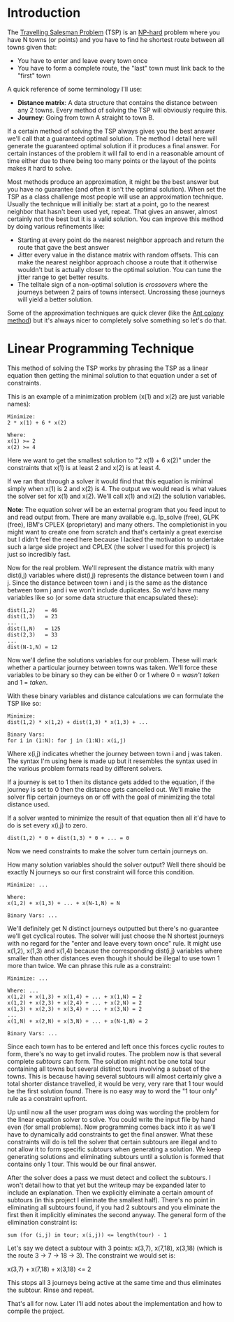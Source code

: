 # Introduction

The [Travelling Salesman Problem](http://en.wikipedia.org/wiki/Travelling_salesman_problem) (TSP) is an [NP-hard](http://www.quora.com/What-are-P-NP-NP-complete-and-NP-hard) problem where you have N towns (or points) and you have to find he shortest route between all towns given that:

*   You have to enter and leave every town once
*   You have to form a complete route, the "last" town must link back to the "first" town

A quick reference of some terminology I'll use:
*   **Distance matrix**: A data structure that contains the distance between any 2 towns. Every method of solving the TSP will obviously require this.
*   **Journey**: Going from town A straight to town B.

If a certain method of solving the TSP always gives you the best answer we'll call that a guaranteed optimal solution. The method I detail here will generate the guaranteed optimal solution if it produces a final answer. For certain instances of the problem it will fail to end in a reasonable amount of time either due to there being too many points or the layout of the points makes it hard to solve.

Most methods produce an approximation, it might be the best answer but you have no guarantee (and often it isn't the optimal solution). When set the TSP as a class challenge most people will use an approximation technique. Usually the technique will initially be: start at a point, go to the nearest neighbor that hasn't been used yet, repeat. That gives an answer, almost certainly not the best but it is a valid solution. You can improve this method by doing various refinements like:

*   Starting at every point do the nearest neighbor approach and return the route that gave the best answer
*   Jitter every value in the distance matrix with random offsets. This can make the nearest neighbor approach choose a route that it otherwise wouldn't but is actually closer to the optimal solution. You can tune the jitter range to get better results.
*   The telltale sign of a non-optimal solution is *crossovers* where the journeys between 2 pairs of towns intersect. Uncrossing these journeys will yield a better solution.

Some of the approximation techniques are quick clever (like the [Ant colony method](http://en.wikipedia.org/wiki/Travelling_salesman_problem#Ant_colony_optimization)) but it's always nicer to completely solve something so let's do that.

# Linear Programming Technique

This method of solving the TSP works by phrasing the TSP as a linear equation then getting the minimal solution to that equation under a set of constraints.

This is an example of a minimization problem (x(1) and x(2) are just variable names):  
    
    Minimize:
    2 * x(1) + 6 * x(2)
    
    Where:
    x(1) >= 2
    x(2) >= 4

Here we want to get the smallest solution to "2 x(1) + 6 x(2)" under the constraints that x(1) is at least 2 and x(2) is at least 4.

If we ran that through a solver it would find that this equation is minimal simply when x(1) is 2 and x(2) is 4. The output we would read is what values the solver set for x(1) and x(2). We'll call x(1) and x(2) the solution variables.

**Note**: The equation solver will be an external program that you feed input to and read output from. There are many available e.g. lp_solve (free), GLPK (free), IBM's CPLEX (proprietary) and many others. The completionist in you might want to create one from scratch and that's certainly a great exercise but I didn't feel the need here because I lacked the motivation to undertake such a large side project and CPLEX (the solver I used for this project) is just so incredibly fast.

Now for the real problem. We'll represent the distance matrix with many dist(i,j) variables where dist(i,j) represents the distance between town i and j. Since the distance between town i and j is the same as the distance between town j and i we won't include duplicates. So we'd have many variables like so (or some data structure that encapsulated these):

    dist(1,2)   = 46
    dist(1,3)   = 23
    ...
    dist(1,N)   = 125
    dist(2,3)   = 33
    ...
    dist(N-1,N) = 12

Now we'll define the solutions variables for our problem. These will mark whether a particular journey between towns was taken. We'll force these variables to be binary so they can be either 0 or 1 where 0 = *wasn't taken* and 1 = *taken*.

With these binary variables and distance calculations we can formulate the TSP like so:

    Minimize:
    dist(1,2) * x(1,2) + dist(1,3) * x(1,3) + ...
    
    Binary Vars:
    for i in (1:N): for j in (1:N): x(i,j)

Where x(i,j) indicates whether the journey between town i and j was taken. The syntax I'm using here is made up but it resembles the syntax used in the various problem formats read by different solvers.

If a journey is set to 1 then its distance gets added to the equation, if the journey is set to 0 then the distance gets cancelled out. We'll make the solver flip certain journeys on or off with the goal of minimizing the total distance used.

If a solver wanted to minimize the result of that equation then all it'd have to do is set every x(i,j) to zero.

    dist(1,2) * 0 + dist(1,3) * 0 + ... = 0

Now we need constraints to make the solver turn certain journeys on.

How many solution variables should the solver output? Well there should be exactly N journeys so our first constraint will force this condition.

    Minimize: ...
    
    Where:
    x(1,2) + x(1,3) + ... + x(N-1,N) = N
    
    Binary Vars: ...

We'll definitely get N distinct journeys outputted but there's no guarantee we'll get cyclical routes. The solver will just choose the N shortest journeys with no regard for the "enter and leave every town once" rule. It might use x(1,2), x(1,3) and x(1,4) because the corresponding dist(i,j) variables where smaller than other distances even though it should be illegal to use town 1 more than twice. We can phrase this rule as a constraint:

    Minimize: ...
    
    Where: ...
    x(1,2) + x(1,3) + x(1,4) + ... + x(1,N) = 2
    x(1,2) + x(2,3) + x(2,4) + ... + x(2,N) = 2
    x(1,3) + x(2,3) + x(3,4) + ... + x(3,N) = 2
    ...
    x(1,N) + x(2,N) + x(3,N) + ... + x(N-1,N) = 2
    
    Binary Vars: ...

Since each town has to be entered and left once this forces cyclic routes to form, there's no way to get invalid routes. The problem now is that several complete *subtours* can form. The solution might not be one total tour containing all towns but several distinct tours involving a subset of the towns. This is because having several subtours will almost certainly give a total shorter distance travelled, it would be very, very rare that 1 tour would be the first solution found. There is no easy way to word the "1 tour only" rule as a constraint upfront.

Up until now all the user program was doing was wording the problem for the linear equation solver to solve. You could write the input file by hand even (for small problems). Now programming comes back into it as we'll have to dynamically add constraints to get the final answer. What these constraints will do is tell the solver that certain subtours are illegal and to not allow it to form specific subtours when generating a solution. We keep generating solutions and eliminating subtours until a solution is formed that contains only 1 tour. This would be our final answer.

After the solver does a pass we must detect and collect the subtours. I won't detail how to that yet but the writeup may be expanded later to include an explanation. Then we explicitly eliminate a certain amount of subtours (in this project I eliminate the smallest half). There's no point in eliminating all subtours found, if you had 2 subtours and you eliminate the first then it implicitly eliminates the second anyway. The general form of the elimination constraint is:

    sum (for (i,j) in tour; x(i,j)) <= length(tour) - 1

Let's say we detect a subtour with 3 points: x(3,7), x(7,18), x(3,18) (which is the route 3 -> 7 -> 18 -> 3). The constraint we would set is:

   x(3,7) + x(7,18) + x(3,18) <= 2

This stops all 3 journeys being active at the same time and thus eliminates the subtour. Rinse and repeat.

That's all for now. Later I'll add notes about the implementation and how to compile the project.
